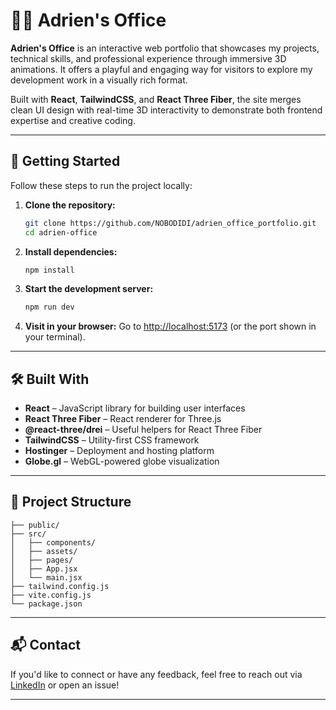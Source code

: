 # 🧑‍💻 Adrien's Office

**Adrien's Office** is an interactive web portfolio that showcases my projects, technical skills, and professional experience through immersive 3D animations. It offers a playful and engaging way for visitors to explore my development work in a visually rich format.

Built with **React**, **TailwindCSS**, and **React Three Fiber**, the site merges clean UI design with real-time 3D interactivity to demonstrate both frontend expertise and creative coding.

---

## 🚀 Getting Started

Follow these steps to run the project locally:

1. **Clone the repository:**

   ```bash
   git clone https://github.com/NOBODIDI/adrien_office_portfolio.git
   cd adrien-office
   ```

2. **Install dependencies:**

   ```bash
   npm install
   ```

3. **Start the development server:**

   ```bash
   npm run dev
   ```

4. **Visit in your browser:**
   Go to [http://localhost:5173](http://localhost:5173) (or the port shown in your terminal).

---

## 🛠️ Built With

- **React** – JavaScript library for building user interfaces
- **React Three Fiber** – React renderer for Three.js
- **@react-three/drei** – Useful helpers for React Three Fiber
- **TailwindCSS** – Utility-first CSS framework
- **Hostinger** – Deployment and hosting platform
- **Globe.gl** – WebGL-powered globe visualization

---

## 📁 Project Structure

```
├── public/
├── src/
│   ├── components/
│   ├── assets/
│   ├── pages/
│   ├── App.jsx
│   └── main.jsx
├── tailwind.config.js
├── vite.config.js
└── package.json
```

---

## 📬 Contact

If you'd like to connect or have any feedback, feel free to reach out via [LinkedIn](https://www.linkedin.com/in/adrien-mery-92a019208/) or open an issue!

---
